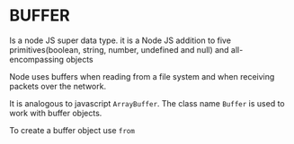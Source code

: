 # BUFFER

Is a node JS super data type. it is a Node JS addition to five primitives(boolean, string, number,
undefined and null) and all-encompassing objects

Node uses buffers when reading from a file system and
when receiving packets over the network.

It is analogous to javascript `ArrayBuffer`.
The class name `Buffer` is used to work with buffer objects.

To create a buffer object use `from`
